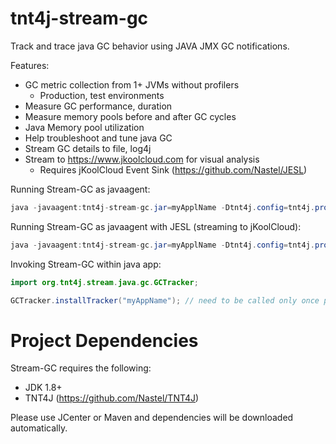 # tnt4j-stream-gc
Track and trace java GC behavior using JAVA JMX GC notifications.

Features:
* GC metric collection from 1+ JVMs without profilers
  * Production, test environments
* Measure GC performance, duration
* Measure memory pools before and after GC cycles
* Java Memory pool utilization
* Help troubleshoot and tune java GC
* Stream GC details to file, log4j
* Stream to https://www.jkoolcloud.com for visual analysis 
  * Requires jKoolCloud Event Sink (https://github.com/Nastel/JESL)

Running Stream-GC as javaagent:
```java
java -javaagent:tnt4j-stream-gc.jar=myApplName -Dtnt4j.config=tnt4j.properties -classpath "lib/*" your.class.name your-args
```

Running Stream-GC as javaagent with JESL (streaming to jKoolCloud):
```java
java -javaagent:tnt4j-stream-gc.jar=myApplName -Dtnt4j.config=tnt4j.properties -classpath “lib/*" your.class.name your-args
```

Invoking Stream-GC within java app:
```java
import org.tnt4j.stream.java.gc.GCTracker;

GCTracker.installTracker("myAppName"); // need to be called only once per JVM
```

# Project Dependencies
Stream-GC requires the following:
* JDK 1.8+
* TNT4J (https://github.com/Nastel/TNT4J)

Please use JCenter or Maven and dependencies will be downloaded automatically.
